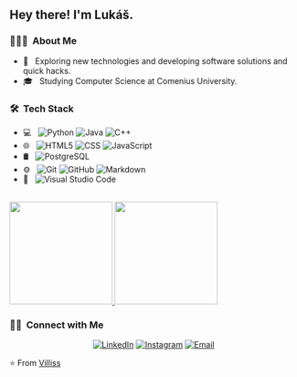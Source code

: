 <h2> Hey there! I'm Lukáš.</h2>

<h3> 👨🏻‍💻 &nbsp;About Me </h3>

- 🤔 &nbsp; Exploring new technologies and developing software solutions and quick hacks.
- 🎓 &nbsp; Studying Computer Science at Comenius University.

<h3> 🛠 &nbsp;Tech Stack</h3>

- 💻 &nbsp;
  ![Python](https://img.shields.io/badge/-Python-333333?style=flat&logo=python)
  ![Java](https://img.shields.io/badge/-Java-333333?style=flat&logo=Java&logoColor=007396)
  ![C++](https://img.shields.io/badge/-C++-333333?style=flat&logo=C%2B%2B&logoColor=00599C)
- 🌐 &nbsp;
  ![HTML5](https://img.shields.io/badge/-HTML5-333333?style=flat&logo=HTML5)
  ![CSS](https://img.shields.io/badge/-CSS-333333?style=flat&logo=CSS3&logoColor=1572B6)
  ![JavaScript](https://img.shields.io/badge/-JavaScript-333333?style=flat&logo=javascript)
- 🛢 &nbsp;
  ![PostgreSQL](https://img.shields.io/badge/-MySQL-333333?style=flat&logo=mysql)
- ⚙️ &nbsp;
  ![Git](https://img.shields.io/badge/-Git-333333?style=flat&logo=git)
  ![GitHub](https://img.shields.io/badge/-GitHub-333333?style=flat&logo=github)
  ![Markdown](https://img.shields.io/badge/-Markdown-333333?style=flat&logo=markdown)
- 🔧 &nbsp;
  ![Visual Studio Code](https://img.shields.io/badge/-Visual%20Studio%20Code-333333?style=flat&logo=visual-studio-code&logoColor=007ACC)

<br/>

<a href="https://github.com/AVS1508">
  <img height="180em" src="https://github-readme-stats.vercel.app/api?username=Villiss&theme=buefy&show_icons=true" />
  <img height="180em" src="https://github-readme-stats.vercel.app/api/top-langs/?username=Villiss&theme=buefy&layout=compact" />
</a>

<br/>

<h3> 🤝🏻 &nbsp;Connect with Me </h3>

<p align="center">
<a href="https://www.linkedin.com/in/luk%C3%A1%C5%A1-vilim-a57082171/"><img alt="LinkedIn" src="https://img.shields.io/badge/LinkedIn-Lukáš%20Vilim-blue?style=flat-square&logo=linkedin"></a>
<a href="https://www.instagram.com/lukas_vilim/"><img alt="Instagram" src="https://img.shields.io/badge/Instagram-lukas_vilim-blue?style=flat-square&logo=instagram"></a>
<a href="mailto:lukas.vilim@outlook.com"><img alt="Email" src="https://img.shields.io/badge/Email-lukas.vilim@outlook.com-blue?style=flat-square&logo=outlook"></a>
</p>

⭐️ From [Villiss](https://github.com/Villiss)
